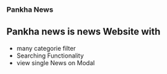 ### Pankha News 

## Pankha news is news Website with 

* many categorie filter
* Searching Functionality
* view single News on Modal